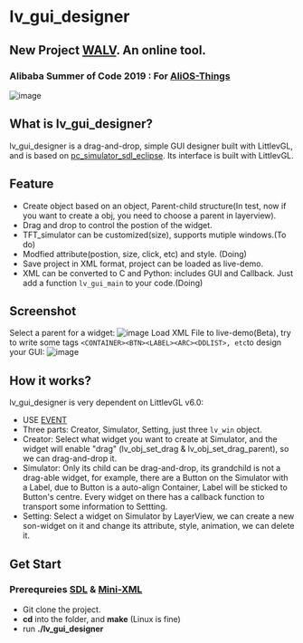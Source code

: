 # lv_gui_designer

## New Project [WALV](https://github.com/kaiakz/walv). An online tool.
### Alibaba Summer of Code 2019 : For [AliOS-Things](https://github.com/alibaba/AliOS-Things/)

![image](https://github.com/kaiakz/lv_gui_designer/blob/dev/docs/image/sceenshot_lv_gui_designer_1.gif)

## What is lv_gui_designer?
lv_gui_designer is a drag-and-drop, simple GUI designer built with LittlevGL, and is based on [pc_simulator_sdl_eclipse](https://github.com/littlevgl/pc_simulator_sdl_eclipse). Its interface is built with LittlevGL.

## Feature
* Create object based on an object, Parent-child structure(In test, now if you want to create a obj, you need to choose a parent in layerview).
* Drag and drop to control the postion of the widget.
* TFT_simulator can be customized(size), supports mutiple windows.(To do)
* Modfied attribute(postion, size, click, etc) and style. (Doing)
* Save project in XML format, project can be loaded as live-demo. 
* XML can be converted to C and Python: includes GUI and Callback. Just add a function `lv_gui_main` to your code.(Doing)

## Screenshot
Select a parent for a widget:
![image](https://github.com/kaiakz/lv_gui_designer/blob/dev/docs/image/treeview.gif)
Load XML File to live-demo(Beta), try to write some tags `<CONTAINER><BTN><LABEL><ARC><DDLIST>, etc`to design your GUI:
![image](https://github.com/kaiakz/lv_gui_designer/blob/dev/docs/image/load.gif)

## How it works?
lv_gui_designer is very dependent on LittlevGL v6.0:
* USE [EVENT](https://docs.littlevgl.com/en/html/overview/event.html)
* Three parts: Creator, Simulator, Setting, just three `lv_win` object.
* Creator: Select what widget you want to create at Simulator, and the widget will enable "drag" (lv_obj_set_drag & lv_obj_set_drag_parent), so we can drag-and-drop it. 
* Simulator: Only its child can be drag-and-drop, its grandchild is not a drag-able widget, for example, there are a Button on the Simulator with a Label, due to Button is a auto-align Container, Label will be sticked to Button's centre. Every widget on there has a callback function to transport some information to Settting.
* Setting: Select a widget on Simulator by LayerView, we can create a new son-widget on it and change its attribute, style, animation, we can delete it. 


## Get Start
### Prerequreies [SDL](https://www.libsdl.org/) & [Mini-XML](https://github.com/michaelrsweet/mxml)
* Git clone the project.
* **cd** into the folder, and **make** (Linux is fine)
* run **./lv_gui_designer**
